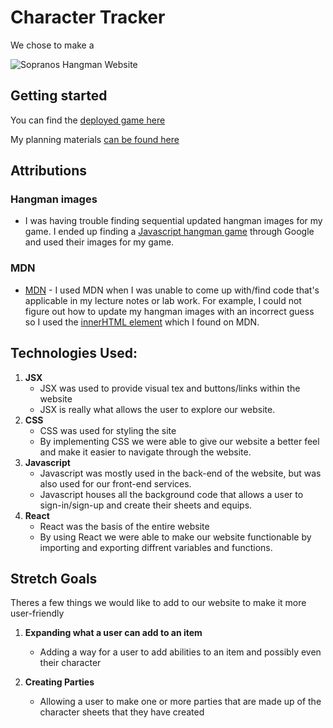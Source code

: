 # Character Tracker
We chose to make a 

![Sopranos Hangman Website](https://i.imgur.com/RwmSnml.png)

## Getting started
You can find the [deployed game here](https://michaelmcbride113.github.io/Sopranos-hangman-game/)

My planning materials [can be found here](https://github.com/michaelmcbride113/Sopranos-hangman-game/blob/main/js/psuedocode.js)


## Attributions
### Hangman images
 - I was having trouble finding sequential updated hangman images for my game. I ended up finding a [Javascript hangman game](https://www.geeksforgeeks.org/build-a-hangman-game-using-javascript/?utm_source=auth&utm_medium=saved&utm_campaign=articles) through Google and used their images for my game.
 ### MDN
-  [MDN](https://developer.mozilla.org/en-US/) - I used MDN when I was unable to come up with/find code that's applicable in my lecture notes or lab work. For example, I could not figure out how to update my hangman images with an incorrect guess so I used the [innerHTML element](https://developer.mozilla.org/en-US/docs/Web/API/Element/innerHTML) which I found on MDN.

## Technologies Used: 
1. **JSX**
    * JSX was used to provide visual tex and buttons/links within the website
    * JSX is really what allows the user to explore our website.
2. **CSS**
    * CSS was used for styling the site
    * By implementing CSS we were able to give our website a better feel and make it easier to navigate through the website.
3. **Javascript**
    * Javascript was mostly used in the back-end of the website, but was also used for our front-end services.
    * Javascript houses all the background code that allows a user to sign-in/sign-up and create their sheets and equips.
4. **React**
    * React was the basis of the entire website
    * By using React we were able to make our website functionable by importing and exporting diffrent variables and functions.


## Stretch Goals
Theres a few things we would like to add to our website to make it more user-friendly

1. **Expanding what a user can add to an item**
    * Adding a way for a user to add abilities to an item and possibly even their character

2. **Creating Parties**
    * Allowing a user to make one or more parties that are made up of the character sheets that they have created